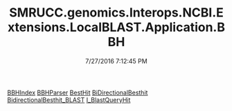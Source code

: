 ﻿---
title: SMRUCC.genomics.Interops.NCBI.Extensions.LocalBLAST.Application.BBH
date: 7/27/2016 7:12:45 PM
---

[BBHIndex](T-SMRUCC.genomics.Interops.NCBI.Extensions.LocalBLAST.Application.BBH.BBHIndex.html)
[BBHParser](T-SMRUCC.genomics.Interops.NCBI.Extensions.LocalBLAST.Application.BBH.BBHParser.html)
[BestHit](T-SMRUCC.genomics.Interops.NCBI.Extensions.LocalBLAST.Application.BBH.BestHit.html)
[BiDirectionalBesthit](T-SMRUCC.genomics.Interops.NCBI.Extensions.LocalBLAST.Application.BBH.BiDirectionalBesthit.html)
[BidirectionalBesthit_BLAST](T-SMRUCC.genomics.Interops.NCBI.Extensions.LocalBLAST.Application.BBH.BidirectionalBesthit_BLAST.html)
[I_BlastQueryHit](T-SMRUCC.genomics.Interops.NCBI.Extensions.LocalBLAST.Application.BBH.I_BlastQueryHit.html)
